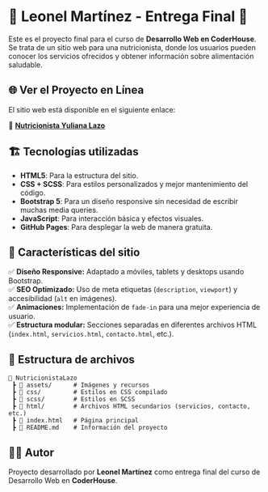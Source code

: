 # 🌿 Leonel Martínez - Entrega Final 🚀

Este es el proyecto final para el curso de **Desarrollo Web en CoderHouse**. Se trata de un sitio web para una nutricionista, donde los usuarios pueden conocer los servicios ofrecidos y obtener información sobre alimentación saludable.

## 🌐 Ver el Proyecto en Línea
El sitio web está disponible en el siguiente enlace:

🔗 **[Nutricionista Yuliana Lazo](https://nutricionyulianalazo.netlify.app/)**


## 🏗️ Tecnologías utilizadas
- **HTML5**: Para la estructura del sitio.
- **CSS + SCSS**: Para estilos personalizados y mejor mantenimiento del código.
- **Bootstrap 5**: Para un diseño responsive sin necesidad de escribir muchas media queries.
- **JavaScript**: Para interacción básica y efectos visuales.
- **GitHub Pages**: Para desplegar la web de manera gratuita.

## 📌 Características del sitio
✅ **Diseño Responsive:** Adaptado a móviles, tablets y desktops usando Bootstrap.  
✅ **SEO Optimizado:** Uso de meta etiquetas (`description`, `viewport`) y accesibilidad (`alt` en imágenes).  
✅ **Animaciones:** Implementación de `fade-in` para una mejor experiencia de usuario.  
✅ **Estructura modular:** Secciones separadas en diferentes archivos HTML (`index.html`, `servicios.html`, `contacto.html`, etc.).

## 📂 Estructura de archivos
```
📂 NutricionistaLazo
 ┣ 📂 assets/      # Imágenes y recursos
 ┣ 📂 css/         # Estilos en CSS compilado
 ┣ 📂 scss/        # Estilos en SCSS
 ┣ 📂 html/        # Archivos HTML secundarios (servicios, contacto, etc.)
 ┣ 📜 index.html   # Página principal
 ┣ 📜 README.md    # Información del proyecto
```

## 👨‍💻 Autor
Proyecto desarrollado por **Leonel Martínez** como entrega final del curso de Desarrollo Web en **CoderHouse**.

